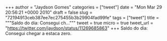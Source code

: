 
+++
author = "Jaydson Gomes"
categories = ["tweet"]
date = "Mon Mar 29 20:56:21 +0000 2010"
draft = false
slug = "72194913ceb387ee7ec275455b3b29904fad99fe"
tags = ["tweet"]
title = """Saldo do dia: Consegui ch..."""
tweet = true
micro = true
tweet_url = "https://twitter.com/jaydson/status/11269685863"
+++
Saldo do dia: Consegui chegar a estaca zero.
